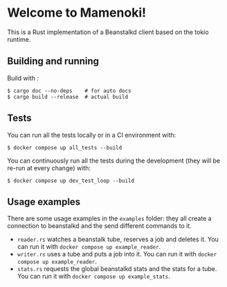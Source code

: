 # Welcome to Mamenoki!

This is a Rust implementation of a Beanstalkd client based on the tokio runtime.

## Building and running

Build with :

    $ cargo doc --no-deps    # for auto docs
    $ cargo build --release  # actual build


## Tests

You can run all the tests locally or in a CI environment with:

    $ docker compose up all_tests --build

You can continuously run all the tests during the development (they will be re-run at every change) with:

    $ docker compose up dev_test_loop --build


## Usage examples

There are some usage examples in the `examples` folder: they all create a connection to beanstalkd and the send different commands to it.
 * `reader.rs` watches a beanstalk tube, reserves a job and deletes it. You can run it with `docker compose up example_reader`.
 * `writer.rs` uses a tube and puts a job into it. You can run it with `docker compose up example_reader`.
 * `stats.rs` requests the global beanstalkd stats and the stats for a tube. You can run it with `docker compose up example_stats`.